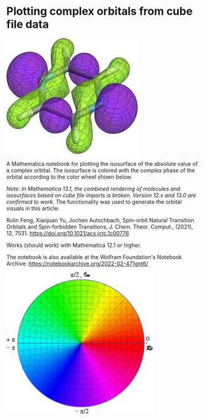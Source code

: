 # Plotting complex orbitals from cube file data

![Isosuface of the absolute value of a complex orbital, with surface colored by the complex phase](orbitalplot-example.png)

A Mathematica notebook for plotting the isosurface of the absolute value
of a complex orbital. The isosurface is colored with the complex phase
of the orbital according to the color wheel shown below. 

*Note: In Mathematica 13.1, the combined rendering of molecules and isosurfaces based on cube file imports is broken. Version 12.x and 13.0 are confirmed to work.*
The functionality was used to generate the orbital visuals in this article:

Rulin Feng, Xiaojuan Yu, Jochen Autschbach, Spin-orbit Natural Transition Orbitals and Spin-forbidden Transitions, J. Chem. Theor. Comput., (2021), 12, 7531. https://doi.org/10.1021/acs.jctc.1c00776 

Works (should work) with Mathematica 12.1 or higher. 

The notebook is also available at the Wolfram Foundation's Notebook
Archive: https://notebookarchive.org/2022-02-471gnt6/


![Color coding for the complex phase used in the notebook](colorwheel-modified.png)

